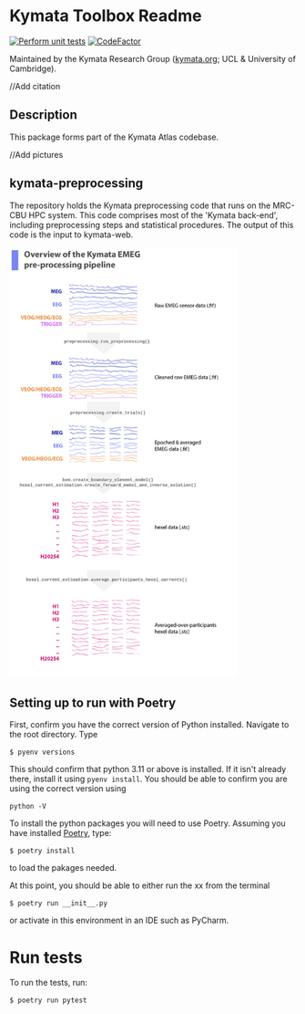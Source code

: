 # Kymata Toolbox Readme

[![Perform unit tests](https://github.com/kymata-atlas/kymata-toolbox/actions/workflows/perform-unit-tests.yml/badge.svg)](https://github.com/kymata-atlas/kymata-toolbox/actions/workflows/perform-unit-tests.yml)
[![CodeFactor](https://www.codefactor.io/repository/github/kymata-atlas/kymata-toolbox/badge?s=505bc9b116c7f7159aa33f4b30863a31e9e7bc62)](https://www.codefactor.io/repository/github/kymata-atlas/kymata-toolbox)

Maintained by the Kymata Research Group ([kymata.org](https://kymata.org); UCL & University of Cambridge).

//Add citation

## Description

This package forms part of the Kymata Atlas codebase.

//Add pictures

## kymata-preprocessing

The repository holds the Kymata preprocessing code that runs on the MRC-CBU HPC system. This code comprises most of the 'Kymata back-end', including preprocessing steps and statistical procedures. The output of this code is the input to kymata-web.

<img src="assets/overview_graphic.png" width="400" height="754">

## Setting up to run with Poetry

First, confirm you have the correct version of Python installed. Navigate to the root directory. Type
```
$ pyenv versions
```
This should confirm that python 3.11 or above is installed. If it isn't already there,
install it using `pyenv install`. You should be able to confirm
you are using the correct version using 

```
python -V
```
To install the python packages you will need to use Poetry. Assuming you have installed [Poetry](https://python-poetry.org/docs/#installing-with-the-official-installer), 
type:
```
$ poetry install
```
to load the pakages needed.

At this point, you should be able to either run the xx from the terminal
```
$ poetry run __init__.py
```
or activate in this environment in an IDE such as PyCharm.

# Run tests

To run the tests, run:
```
$ poetry run pytest
```
